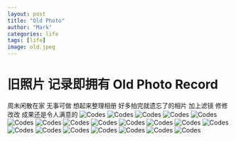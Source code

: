 ```yaml
---
layout: post
title: "Old Photo"
author: "Mark"
categories: life
tags: [life]
image: old.jpeg
---
```


# 旧照片 记录即拥有 Old Photo Record
周末闲散在家 无事可做
想起来整理相册
好多拍完就遗忘了的相片
加上滤镜 修修改改
成果还是令人满意的
![Codes](/assets/img/1910/old1.jpeg)
![Codes](/assets/img/1910/old2.jpeg)
![Codes](/assets/img/1910/old3.jpeg)
![Codes](/assets/img/1910/old4.jpeg)
![Codes](/assets/img/1910/old5.jpeg)
![Codes](/assets/img/1910/old6.jpeg)
![Codes](/assets/img/1910/old7.jpeg)
![Codes](/assets/img/1910/old8.jpeg)
![Codes](/assets/img/1910/old9.jpeg)
![Codes](/assets/img/1910/old10.jpeg)
![Codes](/assets/img/1910/old11.jpeg)
![Codes](/assets/img/1910/old12.jpeg)
![Codes](/assets/img/1910/old13.jpeg)
![Codes](/assets/img/1910/old14.jpeg)
![Codes](/assets/img/1910/old15.jpeg)
![Codes](/assets/img/1910/old16.jpeg)
![Codes](/assets/img/1910/old17.jpeg)
![Codes](/assets/img/1910/old18.jpeg)
![Codes](/assets/img/1910/old19.jpeg)
![Codes](/assets/img/1910/old20.jpeg)
